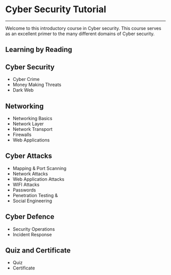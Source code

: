 # Cyber Security Tutorial
---
Welcome to this introductory course in Cyber security.
This course serves as an excellent primer to the many different domains of Cyber security.

## Learning by Reading

## Cyber Security
- Cyber Crime
- Money Making Threats
- Dark Web

## Networking
- Networking Basics
- Network Layer
- Network Transport
- Firewalls
- Web Applications

## Cyber Attacks
- Mapping & Port Scanning
- Network Attacks
- Web Application Attacks
- WIFI Attacks
- Passwords
- Penetration Testing &
- Social Engineering

## Cyber Defence
- Security Operations
- Incident Response

## Quiz and Certificate
- Quiz
- Certificate